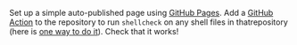 Set up a simple auto-published page using [GitHub Pages](https://help.github.com/en/actions/automating-your-workflow-with-github-actions). Add a [GitHub Action](https://github.com/features/actions) to the repository to run `shellcheck` on any shell files in thatrepository (here is [one way to do it](https://github.com/marketplace/actions/shellcheck)). Check that it works!
